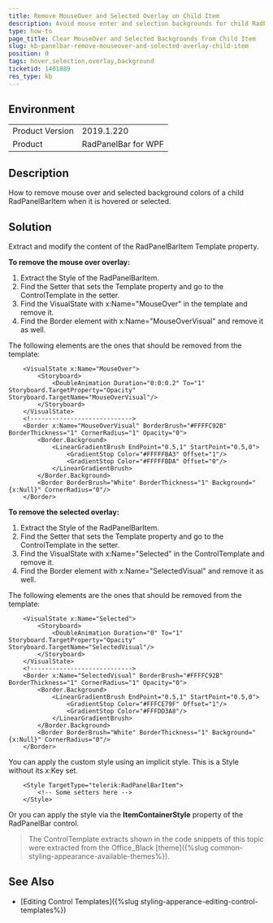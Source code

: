 ```yaml
---
title: Remove MouseOver and Selected Overlay on Child Item
description: Avoid mouse enter and selection backgrounds for child RadPanelBarItem when selected or hovered.
type: how-to
page_title: Clear MouseOver and Selected Backgrounds from Child Item
slug: kb-panelbar-remove-mouseover-and-selected-overlay-child-item
position: 0
tags: hover,selection,overlay,background
ticketid: 1401889
res_type: kb
---
```


## Environment
<table>
	<tr>
		<td>Product Version</td>
		<td>2019.1.220</td>
	</tr>
	<tr>
		<td>Product</td>
		<td>RadPanelBar for WPF</td>
	</tr>
</table>

## Description

How to remove mouse over and selected background colors of a child RadPanelBarItem when it is hovered or selected.

## Solution

Extract and modify the content of the RadPanelBarItem Template property.

__To remove the mouse over overlay:__

1. Extract the Style of the RadPanelBarItem. 
2. Find the Setter that sets the Template property and go to the ControlTemplate in the setter.
3. Find the VisualState with x:Name="MouseOver" in the template and remove it.
4. Find the Border element with x:Name="MouseOverVisual" and remove it as well.

The following elements are the ones that should be removed from the template:


```XAML
	<VisualState x:Name="MouseOver">
		<Storyboard>
			<DoubleAnimation Duration="0:0:0.2" To="1" Storyboard.TargetProperty="Opacity" Storyboard.TargetName="MouseOverVisual"/>
		</Storyboard>
	</VisualState>
	<!---------------------------->
	<Border x:Name="MouseOverVisual" BorderBrush="#FFFFC92B" BorderThickness="1" CornerRadius="1" Opacity="0">
		<Border.Background>
			<LinearGradientBrush EndPoint="0.5,1" StartPoint="0.5,0">
				<GradientStop Color="#FFFFFBA3" Offset="1"/>
				<GradientStop Color="#FFFFFBDA" Offset="0"/>
			</LinearGradientBrush>
		</Border.Background>
		<Border BorderBrush="White" BorderThickness="1" Background="{x:Null}" CornerRadius="0"/>
	</Border>
```

__To remove the selected overlay:__

1. Extract the Style of the RadPanelBarItem. 
2. Find the Setter that sets the Template property and go to the ControlTemplate in the setter.
3. Find the VisualState with x:Name="Selected" in the ControlTemplate and remove it.
4. Find the Border element with x:Name="SelectedVisual" and remove it as well.

The following elements are the ones that should be removed from the template:


```XAML
	<VisualState x:Name="Selected">
		<Storyboard>
			<DoubleAnimation Duration="0" To="1" Storyboard.TargetProperty="Opacity" Storyboard.TargetName="SelectedVisual"/>
		</Storyboard>
	</VisualState>
	<!---------------------------->
	<Border x:Name="SelectedVisual" BorderBrush="#FFFFC92B" BorderThickness="1" CornerRadius="1" Opacity="0">
		<Border.Background>
			<LinearGradientBrush EndPoint="0.5,1" StartPoint="0.5,0">
				<GradientStop Color="#FFFCE79F" Offset="1"/>
				<GradientStop Color="#FFFDD3A8"/>
			</LinearGradientBrush>
		</Border.Background>
		<Border BorderBrush="White" BorderThickness="1" Background="{x:Null}" CornerRadius="0"/>
	</Border>
```

You can apply the custom style using an implicit style. This is a Style without its x:Key set.


```XAML
	<Style TargetType="telerik:RadPanelBarItem">
		<!-- Some setters here -->
	</Style>
```

Or you can apply the style via the __ItemContainerStyle__ property of the RadPanelBar control.

> The ControlTemplate extracts shown in the code snippets of this topic were extracted from the Office_Black [theme]({%slug common-styling-appearance-available-themes%}). 

## See Also

* [Editing Control Templates]({%slug styling-apperance-editing-control-templates%})
